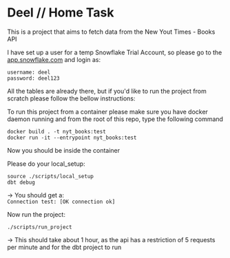 # Deel // Home Task

This is a project that aims to fetch data from the New Yout Times - Books API

I have set up a user for a temp Snowflake Trial Account, so please go to the [app.snowflake.com](https://uezpxfr-tt82220.snowflakecomputing.com) and login as:
````
username: deel
password: deel123
````

All the tables are already there, but if you'd like to run the project from scratch please follow the bellow instructions:

To run this project from a container please make sure you have docker daemon running and from the root of this repo, type the following command </br>
```
docker build . -t nyt_books:test
docker run -it --entrypoint nyt_books:test
```

Now you should be inside the container</br>

Please do your local_setup: </br>
```
source ./scripts/local_setup
dbt debug
```
-> You should get a:</br> 
`Connection test: [OK connection ok]`

Now run the project:
```
./scripts/run_project
```

-> This should take about 1 hour, as the api has a restriction of 5 requests per minute and for the dbt project to run
